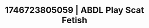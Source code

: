 ---
categories:
- Intimate reveal
- AI-generated
- Glowing skin
- Breath play
- NSFW role reversal
- ASMR
- Virtual intimacy
- Cosplay
image: /assets/images/1746723805059.jpg
layout: post
seo:
  description: Featured content with sensual Scat Fetish, ABDL Play. HD images available.
  keywords: Scat Fetish, ABDL Play
  og_image: /assets/images/1746723805059.jpg
  schema_type: VisualArtwork
tags:
- ABDL Play
- Scat Fetish
- '#1746723805059'
title: 1746723805059 | ABDL Play Scat Fetish
---